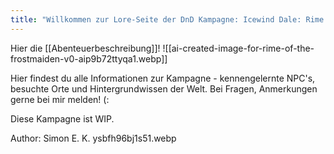 ```yaml
---
title: "Willkommen zur Lore-Seite der DnD Kampagne: Icewind Dale: Rime of the Frostmaiden!"
---
```

Hier die [[Abenteuerbeschreibung]]!
![[ai-created-image-for-rime-of-the-frostmaiden-v0-aip9b72ttyqa1.webp]]

Hier findest du alle Informationen zur Kampagne - kennengelernte NPC's, besuchte Orte und Hintergrundwissen der Welt. Bei Fragen, Anmerkungen gerne bei mir melden! (:

Diese Kampagne ist WIP.

Author: Simon E. K.
ysbfh96bj1s51.webp

<html>
<div id="map" style="width: 80%; height: 300px;"></div> <script src="https://unpkg.com/leaflet@1.7.1/dist/leaflet.js"></script> <link href="https://unpkg.com/leaflet@1.7.1/dist/leaflet.css" rel="stylesheet"/>  <script>   var map = L.map('map', {     crs: L.CRS.Simple,     minZoom: -2,     maxZoom: 7,   });    var bounds = [[0, 0], [1000, 2500]];   var image = L.imageOverlay('ysbfh96bj1s51.webp', bounds).addTo(map); map.on('load', function() {     map.invalidateSize();   });    map.fitBounds(bounds); </script>
</html>



























